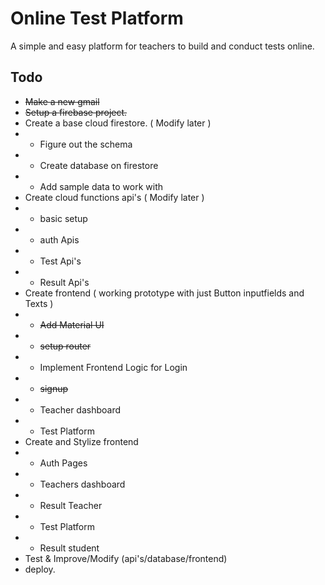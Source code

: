 # Online Test Platform

A simple and easy platform for teachers to build and conduct tests online.


## Todo
* ~~Make a new gmail~~
* ~~Setup a firebase project.~~
* Create a base cloud firestore. ( Modify later )
* * Figure out the schema
* * Create database on firestore
* * Add sample data to work with
* Create cloud functions api's ( Modify later )
* * basic setup
* * auth Apis
* * Test Api's
* * Result Api's
* Create frontend ( working prototype with just Button inputfields and Texts )
* * ~~Add Material UI~~
* * ~~setup router~~
* * Implement Frontend Logic for Login
* * ~~signup~~
* * Teacher dashboard
* * Test Platform
* Create and Stylize frontend
* * Auth Pages
* * Teachers dashboard
* * Result Teacher
* * Test Platform
* * Result student
* Test & Improve/Modify (api's/database/frontend)
* deploy.
